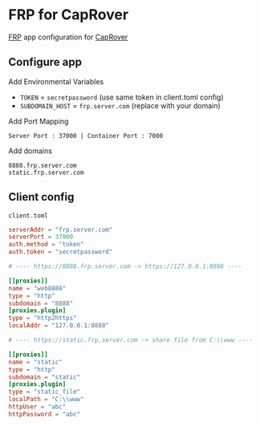 # FRP for CapRover

[FRP](https://github.com/fatedier/frp) app configuration for [CapRover](https://caprover.com/)

## Configure app

Add Environmental Variables

* `TOKEN` = `secretpassword` (use same token in client.toml config)
* `SUBDOMAIN_HOST` = `frp.server.com` (replace with your domain)


Add Port Mapping

```
Server Port : 37000 | Container Port : 7000
```

Add domains

```
8888.frp.server.com
static.frp.server.com
```

## Client config

`client.toml`

```toml
serverAddr = "frp.server.com"
serverPort = 37000
auth.method = "token"
auth.token = "secretpassword"

# ---- https://8888.frp.server.com -> https://127.0.0.1:8888 ----

[[proxies]]
name = "web8888"
type = "http"
subdomain = "8888"
[proxies.plugin]
type = "http2https"
localAddr = "127.0.0.1:8888"

# ---- https://static.frp.server.com -> share file from C:\\www ----

[[proxies]]
name = "static"
type = "http"
subdomain = "static"
[proxies.plugin]
type = "static_file"
localPath = "C:\\www"
httpUser = "abc"
httpPassword = "abc"

```